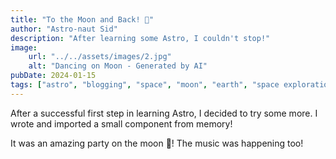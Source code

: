 ```yaml
---
title: "To the Moon and Back! 🌚"
author: "Astro-naut Sid"
description: "After learning some Astro, I couldn't stop!"
image:
    url: "../../assets/images/2.jpg"
    alt: "Dancing on Moon - Generated by AI"
pubDate: 2024-01-15
tags: ["astro", "blogging", "space", "moon", "earth", "space exploration", "space travel"]
---
```

After a successful first step in learning Astro, I decided to try some more. I wrote and imported a small component from memory!

It was an amazing party on the moon 🥳! The music was happening too!
